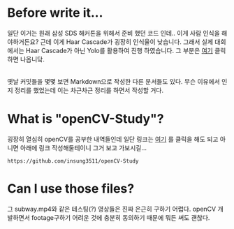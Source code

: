 # Before write it...
일단 이거는 원래 삼성 SDS 해커톤을 위해서 준비 했던 코드 인데.. 이게 사람 인식을 해야하거든요? 근데 이게 Haar Cascade가 굉장히 인식율이 낮습니다. 그래서 실제 대회에서는 Haar Cascade가 아닌 Yolo를 활용하여 진행 하였습니다. 그 부분은 <a href="https://github.com/insung3511/yolo-human">여기</a> 클릭 하면 나옵니닼. <br> <br>

옛날 커밋들을 몇몇 보면 Markdown으로 작성한 다른 문서들도 있다. 무슨 이유에서 인지 정리를 했었는데 이는 차근차근 정리를 하면서 작성할 거다.

# What is "openCV-Study"?
굉장히 열심히 openCV를 공부한 내역들인데 일단 링크는 <a href="https://github.com/insung3511/openCV-Study">여기</a> 를 클릭을 해도 되고 아니면 아래에 링크 작성해둘테이니 그거 보고 가보시길...
```link
https://github.com/insung3511/openCV-Study
```

# Can I use those files?
그 subway.mp4와 같은 테스팅(?) 영상들은 진짜 은근히 구하기 어렵다. openCV 개발하면서 footage구하기 어려운 것에 충분히 동의하기 때문에 뭐든 써도 괜찮다.